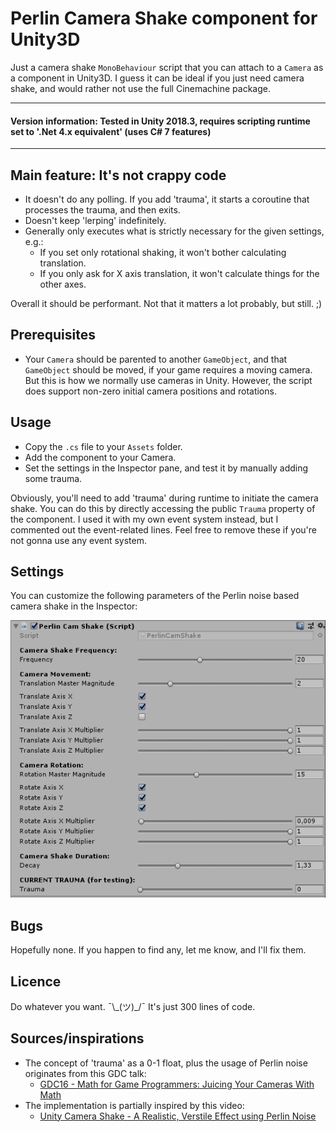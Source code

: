 # Perlin Camera Shake component for Unity3D

Just a camera shake `MonoBehaviour` script that you can attach to a `Camera` as a component in Unity3D. I guess it can be ideal if you just need camera shake, and would rather not use the full Cinemachine package.

----
#### Version information: Tested in Unity 2018.3, requires scripting runtime set to '.Net 4.x equivalent' (uses C# 7 features)
----

## Main feature: It's not crappy code
- It doesn't do any polling. If you add 'trauma', it starts a coroutine that processes the trauma, and then exits.
- Doesn't keep 'lerping' indefinitely.
- Generally only executes what is strictly necessary for the given settings, e.g.:
  - If  you set only rotational shaking, it won't bother calculating translation.
  - If you only ask for X axis translation, it won't calculate things for the other axes.
  
Overall it should be performant. Not that it matters a lot probably, but still. ;)

## Prerequisites

- Your `Camera` should be parented to another `GameObject`, and that `GameObject` should be moved, if your game requires a moving camera. But this is how we normally use cameras in Unity. However, the script does support non-zero initial camera positions and rotations.

## Usage
- Copy the `.cs` file to your `Assets` folder.
- Add the component to your Camera.
- Set the settings in the Inspector pane, and test it by manually adding some trauma.

Obviously, you'll need to add 'trauma' during runtime to initiate the camera shake. You can do this by directly accessing the public `Trauma` property of the component. I used it with my own event system instead, but I commented out the event-related lines. Feel free to remove these if you're not gonna use any event system.

## Settings

You can customize the following parameters of the Perlin noise based camera shake in the Inspector:

![Editor customization options of the Perlin Camera Shake component](PerlinCameraShake_editor.png)

## Bugs

Hopefully none. If you happen to find any, let me know, and I'll fix them.

## Licence

Do whatever you want. ¯\\\_(ツ)\_/¯ It's just 300 lines of code.

## Sources/inspirations

- The concept of 'trauma' as a 0-1 float, plus the usage of Perlin noise originates from this GDC talk:
  - [GDC16 - Math for Game Programmers: Juicing Your Cameras With Math](https://www.youtube.com/watch?v=tu-Qe66AvtY)
- The implementation is partially inspired by this video:
  - [Unity Camera Shake - A Realistic, Verstile Effect using Perlin Noise](https://www.youtube.com/watch?v=s3FS7AkiEnE)
